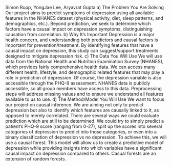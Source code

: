 Simon Rupp, YongJae Lee, Aryavrat Gupta
a) The Problem You Are Solving
Our project aims to predict symptoms of depression using all available features in the
NHANES dataset (physical activity, diet, sleep patterns, and demographics, etc.). Beyond
prediction, we seek to determine which factors have a causal impact on depression symptoms,
distinguishing causation from correlation.
b) Why It’s Important
Depression is a major health concern, and understanding both predictors and causal factors
is important for prevention/treatment. By identifying features that have a causal impact on
depression, this study can suggest/support treatments designed to mitigate depression risk.
c) The Data You Will Use
We will use data from the National Health and Nutrition Examination Survey (NHANES),
which provides fairly comprehensive health data. We can access many different health,
lifestyle, and demographic related features that may play a role in prediction of depression.
Of course, the depression variable is also accessible through the PHQ-9 assessment.
NHANES data is publicly accessible, so all group members have access to this data. Preprocessing steps will address missing values and to ensure we understand all features available
to us to use.
d) The Method/Model You Will Use
We want to focus our project on causal inference. We are aiming not only to predict depression but also to identify which features are causally linked to it, as opposed to merely
correlated.
There are several ways we could evaluate prediction which are still to be determined. We
could try to simply predict a patient’s PHQ-9 score (ranging from 0-27), split up the scores
into several categories of depression to predict into those categories, or even into a binary
classification of depression vs no depression.
To achieve this, we will use a causal forest. This model will allow us to create a predictive model of depression while providing insights into which variables have a significant
causal impact on depression compared to others. Casual forests are an extension of random
forests.
